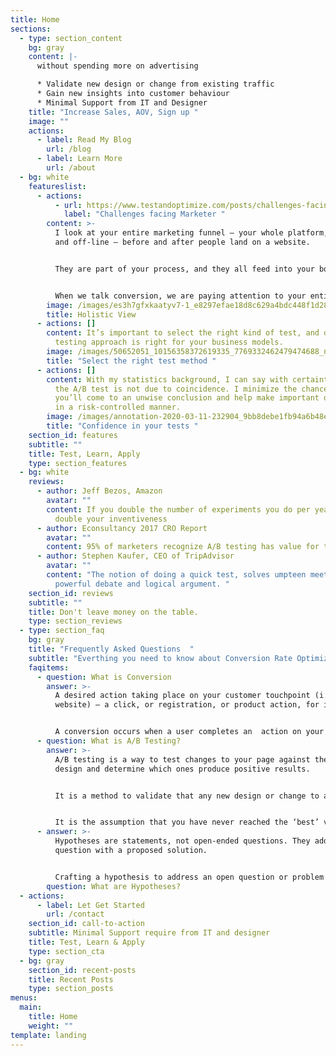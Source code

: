 ```yaml
---
title: Home
sections:
  - type: section_content
    bg: gray
    content: |-
      without spending more on advertising

      * Validate new design or change from existing traffic
      * Gain new insights into customer behaviour
      * Minimal Support from IT and Designer
    title: "Increase Sales, AOV, Sign up "
    image: ""
    actions:
      - label: Read My Blog
        url: /blog
      - label: Learn More
        url: /about
  - bg: white
    featureslist:
      - actions:
          - url: https://www.testandoptimize.com/posts/challenges-facing-marketer/
            label: "Challenges facing Marketer "
        content: >-
          I look at your entire marketing funnel – your whole platform, online
          and off-line – before and after people land on a website.


          They are part of your process, and they all feed into your bottom line.


          When we talk conversion, we are paying attention to your entire business so we don’t miss something important that could lead to huge boosts in income or devastating losses
        image: /images/es3h7gfxkaatyv7-1_e8297efae18d8c629a4bdc448f1d28ad.png
        title: Holistic View
      - actions: []
        content: It’s important to select the right kind of test, and determine which
          testing approach is right for your business models.
        image: /images/50652051_10156358372619335_7769332462479474688_n.jpg
        title: "Select the right test method "
      - actions: []
        content: With my statistics background, I can say with certainty the outcome of
          the A/B test is not due to coincidence. I minimize the chance that
          you’ll come to an unwise conclusion and help make important decisions
          in a risk-controlled manner.
        image: /images/annotation-2020-03-11-232904_9bb8debe1fb94a6b48e340bcf91f1923-1.png
        title: "Confidence in your tests "
    section_id: features
    subtitle: ""
    title: Test, Learn, Apply
    type: section_features
  - bg: white
    reviews:
      - author: Jeff Bezos, Amazon
        avatar: ""
        content: If you double the number of experiments you do per year you’re going to
          double your inventiveness
      - author: Econsultancy 2017 CRO Report
        avatar: ""
        content: 95% of marketers recognize A/B testing has value for their business
      - author: Stephen Kaufer, CEO of TripAdvisor
        avatar: ""
        content: "The notion of doing a quick test, solves umpteen meetings’ worth of
          powerful debate and logical argument. "
    section_id: reviews
    subtitle: ""
    title: Don't leave money on the table.
    type: section_reviews
  - type: section_faq
    bg: gray
    title: "Frequently Asked Questions  "
    subtitle: "Everthing you need to know about Conversion Rate Optimization "
    faqitems:
      - question: What is Conversion
        answer: >-
          A desired action taking place on your customer touchpoint (i.e.
          website) — a click, or registration, or product action, for instance.


          A conversion occurs when a user completes an  action on your site that you consider to be valuable.  This can include a purchase, a file download, or a  request for additional information.
      - question: What is A/B Testing?
        answer: >-
          A/B testing is a way to test changes to your page against the current
          design and determine which ones produce positive results. 


          It is a method to validate that any new design or change to an element on your web pages or mobile apps is improving your conversion rate. 


          It is the assumption that you have never reached the ‘best’ version of your website, mobile app, or product, and that the best method of learning about your customers is through iterative testing and experimentation.
      - answer: >-
          Hypotheses are statements, not open-ended questions. They address a
          question with a proposed solution. 


          Crafting a hypothesis to address an open question or problem on your website enforces a well-rationalized, thoughtful proposal for how to address that problem.
        question: What are Hypotheses?
  - actions:
      - label: Let Get Started
        url: /contact
    section_id: call-to-action
    subtitle: Minimal Support require from IT and designer
    title: Test, Learn & Apply
    type: section_cta
  - bg: gray
    section_id: recent-posts
    title: Recent Posts
    type: section_posts
menus:
  main:
    title: Home
    weight: ""
template: landing
---
```

